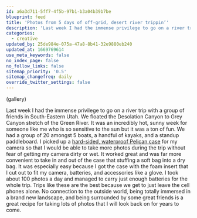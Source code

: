 ```yaml
---
id: a6a3d711-5ff7-4f5b-97b1-b3a04b39b7be
blueprint: feed
title: 'Photos from 5 days of off-grid, desert river trippin’'
description: 'Last week I had the immense privilege to go on a river trip with a group of friends in South-Eastern Utah. We floated the Desolation Canyon to Grey Canyon stretch of the Green River.'
categories:
  - creative
updated_by: 25de984e-075a-47a8-8b41-32e9880eb240
updated_at: 1669769614
use_meta_keywords: false
no_index_page: false
no_follow_links: false
sitemap_priority: '0.5'
sitemap_changefreq: daily
override_twitter_settings: false
---
```

(gallery)

Last week I had the immense privilege to go on a river trip with a group of friends in South-Eastern Utah. We floated the Desolation Canyon to Grey Canyon stretch of the Green River. It was an incredibly hot, sunny week for someone like me who is so sensitive to the sun but it was a ton of fun. We had a group of 20 amongst 5 boats, a handful of kayaks, and a standup paddleboard. I picked up a [hard-sided, waterproof Pelican case](https://www.bhphotovideo.com/c/product/83166-REG/Pelican_1150_000_110_1150_Case_with_Foam.html) for my camera so that I would be able to take more photos during the trip without fear of getting my camera dirty or wet. It worked great and was far more convenient to take in and out of the case that stuffing a soft bag into a dry bag. It was especially easy because I got the case with the foam insert that I cut out to fit my camera, batteries, and accessories like a glove. I took about 100 photos a day and managed to carry just enough batteries for the whole trip. Trips like these are the best because we get to just leave the cell phones alone. No connection to the outside world, being totally immersed in a brand new landscape, and being surrounded by some great friends is a great recipe for taking lots of photos that I will look back on for years to come.